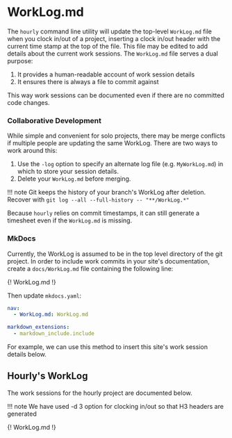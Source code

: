# WorkLog.md

The `hourly` command line utility will update the top-level `WorkLog.md` file when you clock in/out of a project, inserting a clock in/out header with the current time stamp at the top of the file. This file may be edited to add details about the current work sessions. The `WorkLog.md` file serves a dual purpose:

1. It provides a human-readable account of work session details
2. It ensures there is always a file to commit against

This way work sessions can be documented even if there are no committed code changes.

### Collaborative Development

While simple and convenient for solo projects, there may be merge conflicts if multiple people are updating the same WorkLog. There are two ways to work around this:

1. Use the `-log` option to specify an alternate log file (e.g. `MyWorkLog.md`) in which to store your session details.
2. Delete your `WorkLog.md` before merging. 

!!! note
    Git keeps the history of your branch's WorkLog after deletion. Recover with `git log --all --full-history -- "**/WorkLog.*"`

Because `hourly`  relies on commit timestamps, it can still generate a timesheet even if the `WorkLog.md` is missing.

### MkDocs 

Currently, the WorkLog is assumed to be in the top level directory of the git project. In order to include work commits in your site's documentation, create a `docs/WorkLog.md` file containing the following line:


\{! WorkLog.md !\} 

Then update `mkdocs.yaml`:

```yaml
nav:
  - WorkLog.md: WorkLog.md

markdown_extensions:
  - markdown_include.include
```

For example, we can use this method to insert this site's work session details below.

## Hourly's WorkLog

The work sessions for the hourly project are documented below. 
 
!!! note
    We have used -d 3 option for clocking in/out so that H3 headers are generated

{! WorkLog.md !} 

